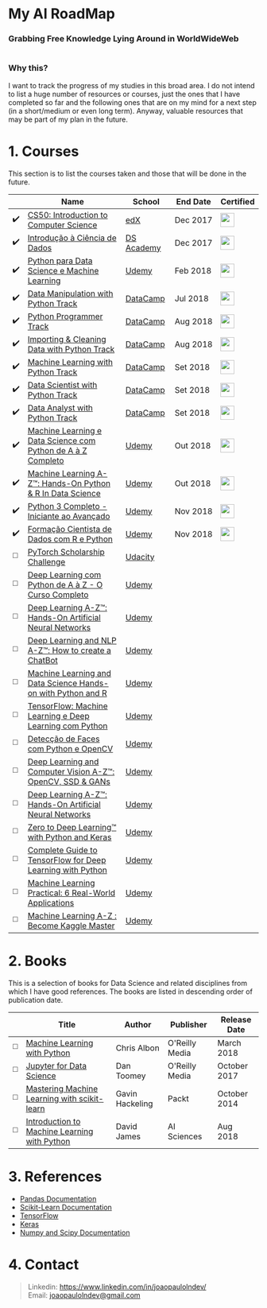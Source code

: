 

# My AI RoadMap 
### Grabbing Free Knowledge Lying Around in WorldWideWeb

<p align="center">
  <a href="https://github.com/joaopaulolndev/my-data-scientist-roadmap/">
    <img alt="" src="https://img.shields.io/badge/Machine%20Learning-Software%20Engineers-blue.svg">
  </a>
</p>

### Why this?
I want to track the progress of my studies in this broad area. I do not intend to list a huge number of resources or courses, just the ones that I have completed so far and the following ones that are on my mind for a next step (in a short/medium or even long term). Anyway, valuable resources that may be part of my plan in the future.

# 1. Courses

This section is to list the courses taken and those that will be done in the future.

|  | **Name** | **School** | **End Date** | **Certified** |
| ---------- | ----- | ------ | --------- | ------------ | 
| ✔️ | [CS50: Introduction to Computer Science](https://www.edx.org/course/cs50s-introduction-computer-science-harvardx-cs50x) | [edX](https://www.datascienceacademy.com.br) | Dec&nbsp;2017 | [<img width='28' height='28' src='https://media.licdn.com/dms/image/C4D0BAQFPN3qN2GxsZQ/company-logo_400_400/0?e=1550102400&v=beta&t=E-yESxqIuMpCCO3w-k7GRHL_ExN8H03YANOtiRof9tQ'>](https://goo.gl/ip7CsH) | 
| ✔️ | [Introdução à Ciência de Dados](https://www.datascienceacademy.com.br/course?courseid=introduo--cincia-de-dados) | [DS Academy](https://www.datascienceacademy.com.br) | Dec&nbsp;2017 | [<img width='28' height='28' src='https://media.licdn.com/dms/image/C4D0BAQFPN3qN2GxsZQ/company-logo_400_400/0?e=1550102400&v=beta&t=E-yESxqIuMpCCO3w-k7GRHL_ExN8H03YANOtiRof9tQ'>](https://goo.gl/vmB2fG) |  
| ✔️ | [Python para Data Science e Machine Learning](https://www.udemy.com/python-para-data-science-e-machine-learning) | [Udemy](https://www.udemy.com) | Feb&nbsp;2018 | [<img width='28' height='28' src='https://media.licdn.com/dms/image/C510BAQFKXnLDglG5qA/company-logo_400_400/0?e=1550102400&v=beta&t=d-x-pPgn-5T7X-KBNakilqJieZGcTC50fXN82M_LOYk'>](http://ude.my/UC-AW6HSRY4) |  
| ✔️ | [Data Manipulation with Python Track](https://www.datacamp.com) | [DataCamp](https://www.datacamp.com) | Jul&nbsp;2018 | [<img width='28' height='28' src='https://media.licdn.com/dms/image/C4D0BAQFCcKVOLdxqwQ/company-logo_400_400/0?e=1550102400&v=beta&t=K1xY9hWcguRRgXqCnCnqyd_CjXL-XnN2rXJCLFTa14M'>](https://www.datacamp.com/statement-of-accomplishment/track/44140f559ae64e6ee56c6c85b5a2af7b7d39e0e3) | 
| ✔️ | [Python Programmer Track](https://www.datacamp.com) | [DataCamp](https://www.datacamp.com) | Aug&nbsp;2018 | [<img width='28' height='28' src='https://media.licdn.com/dms/image/C4D0BAQFCcKVOLdxqwQ/company-logo_400_400/0?e=1550102400&v=beta&t=K1xY9hWcguRRgXqCnCnqyd_CjXL-XnN2rXJCLFTa14M'>](https://www.datacamp.com/statement-of-accomplishment/track/9f16b89dec05631144256d1729550b58cde54f66) | 
| ✔️ | [Importing & Cleaning Data with Python Track](https://www.datacamp.com) | [DataCamp](https://www.datacamp.com) | Aug&nbsp;2018 | [<img width='28' height='28' src='https://media.licdn.com/dms/image/C4D0BAQFCcKVOLdxqwQ/company-logo_400_400/0?e=1550102400&v=beta&t=K1xY9hWcguRRgXqCnCnqyd_CjXL-XnN2rXJCLFTa14M'>](https://www.datacamp.com/statement-of-accomplishment/track/de62c5ad04fafa0b32ad5fc75629a4daf1013a32) | 
| ✔️ | [Machine Learning with Python Track](https://www.datacamp.com) | [DataCamp](https://www.datacamp.com) | Set&nbsp;2018 | [<img width='28' height='28' src='https://media.licdn.com/dms/image/C4D0BAQFCcKVOLdxqwQ/company-logo_400_400/0?e=1550102400&v=beta&t=K1xY9hWcguRRgXqCnCnqyd_CjXL-XnN2rXJCLFTa14M'>](https://www.datacamp.com/statement-of-accomplishment/track/b0a6c27078ddb10eaa762b7b3feb5683e85a8347) | 
| ✔️ | [Data Scientist with Python Track](https://www.datacamp.com) | [DataCamp](https://www.datacamp.com) | Set&nbsp;2018 | [<img width='28' height='28' src='https://media.licdn.com/dms/image/C4D0BAQFCcKVOLdxqwQ/company-logo_400_400/0?e=1550102400&v=beta&t=K1xY9hWcguRRgXqCnCnqyd_CjXL-XnN2rXJCLFTa14M'>](https://www.datacamp.com/statement-of-accomplishment/track/79fa859581206d5a7411f0039d3b4b36b41d762a) | 
| ✔️ | [Data Analyst with Python Track](https://www.datacamp.com) | [DataCamp](https://www.datacamp.com) | Set&nbsp;2018 | [<img width='28' height='28' src='https://media.licdn.com/dms/image/C4D0BAQFCcKVOLdxqwQ/company-logo_400_400/0?e=1550102400&v=beta&t=K1xY9hWcguRRgXqCnCnqyd_CjXL-XnN2rXJCLFTa14M'>](https://www.datacamp.com/statement-of-accomplishment/track/4a0e72c488bdbbfabc1ff930f93f0ece29fe3582) | 
| ✔️ | [Machine Learning e Data Science com Python de A à Z Completo](https://www.udemy.com/machine-learning-e-data-science-com-python-y/) | [Udemy](https://www.udemy.com) | Out&nbsp;2018 | [<img width='28' height='28' src='https://media.licdn.com/dms/image/C510BAQFKXnLDglG5qA/company-logo_400_400/0?e=1550102400&v=beta&t=d-x-pPgn-5T7X-KBNakilqJieZGcTC50fXN82M_LOYk'>](https://www.udemy.com/certificate/UC-IVL3IUH9/) | 
| ✔️ | [Machine Learning A-Z™: Hands-On Python & R In Data Science](https://www.udemy.com/machinelearning/) | [Udemy](https://www.udemy.com) | Out&nbsp;2018 | [<img width='28' height='28' src='https://media.licdn.com/dms/image/C510BAQFKXnLDglG5qA/company-logo_400_400/0?e=1550102400&v=beta&t=d-x-pPgn-5T7X-KBNakilqJieZGcTC50fXN82M_LOYk'>](https://www.udemy.com/certificate/UC-O9ZSTZZO/) | 
| ✔️ | [Python 3 Completo - Iniciante ao Avançado](https://www.udemy.com/python-3-completo/) | [Udemy](https://www.udemy.com) | Nov&nbsp;2018 | [<img width='28' height='28' src='https://media.licdn.com/dms/image/C510BAQFKXnLDglG5qA/company-logo_400_400/0?e=1550102400&v=beta&t=d-x-pPgn-5T7X-KBNakilqJieZGcTC50fXN82M_LOYk'>](https://www.udemy.com/certificate/UC-G0BVCLTC/) | 
| ✔️ | [Formação Cientista de Dados com R e Python](https://www.udemy.com/python-3-completo/) | [Udemy](https://www.udemy.com) | Nov&nbsp;2018 | [<img width='28' height='28' src='https://media.licdn.com/dms/image/C510BAQFKXnLDglG5qA/company-logo_400_400/0?e=1550102400&v=beta&t=d-x-pPgn-5T7X-KBNakilqJieZGcTC50fXN82M_LOYk'>](https://www.udemy.com/certificate/UC-IFJQVQJK/) | 
| ◻️ | [ PyTorch Scholarship Challenge](https://br.udacity.com/facebook-pytorch-scholarship) | [Udacity](https://www.udacity.com.br) |  |  | 
| ◻️ | [Deep Learning com Python de A à Z - O Curso Completo](https://www.udemy.com/deep-learning-com-python-az-curso-completo/) | [Udemy](https://www.udemy.com) |  |  | 
| ◻️ | [Deep Learning A-Z™: Hands-On Artificial Neural Networks](https://www.udemy.com/deeplearning/) | [Udemy](https://www.udemy.com) |  |  | 
| ◻️ | [Deep Learning and NLP A-Z™: How to create a ChatBot](https://www.udemy.com/chatbot/) | [Udemy](https://www.udemy.com) |  |  | 
| ◻️ | [Machine Learning and Data Science Hands-on with Python and R](https://www.udemy.com/machine-learning-masterclass/) | [Udemy](https://www.udemy.com) |  |  | 
| ◻️ | [TensorFlow: Machine Learning e Deep Learning com Python](https://www.udemy.com/tensorflow-machine-learning-deep-learning-python/) | [Udemy](https://www.udemy.com) |  |  | 
| ◻️ | [Detecção de Faces com Python e OpenCV](https://www.udemy.com/deteccao-de-faces-com-python-e-opencv/) | [Udemy](https://www.udemy.com) |  |  | 
| ◻️ | [Deep Learning and Computer Vision A-Z™: OpenCV, SSD & GANs](https://www.udemy.com/computer-vision-a-z/) | [Udemy](https://www.udemy.com) |  |  | 
| ◻️ | [Deep Learning A-Z™: Hands-On Artificial Neural Networks](https://www.udemy.com/deeplearning/) | [Udemy](https://www.udemy.com) |  |  | 
| ◻️ | [Zero to Deep Learning™ with Python and Keras](https://www.udemy.com/zero-to-deep-learning/) | [Udemy](https://www.udemy.com) |  |  | 
| ◻️ | [Complete Guide to TensorFlow for Deep Learning with Python](https://www.udemy.com/complete-guide-to-tensorflow-for-deep-learning-with-python/) | [Udemy](https://www.udemy.com) |  |  | 
| ◻️ | [Machine Learning Practical: 6 Real-World Applications](https://www.udemy.com/machine-learning-practical/) | [Udemy](https://www.udemy.com) |  |  | 
| ◻️ | [Machine Learning A-Z : Become Kaggle Master](https://www.udemy.com/machinelearning-kaggle/) | [Udemy](https://www.udemy.com) |  |  | 



# 2. Books

This is a selection of books for Data Science and related disciplines from which I have good references. The books are listed in descending order of publication date.

|  | **Title** | **Author** | **Publisher** | **Release Date** | 
| ---------- | ----- | ------ | --------- | ------------ |
| ◻️ | [Machine Learning with Python](http://shop.oreilly.com/product/0636920085423.do) | Chris Albon | O'Reilly Media | March 2018 | 
| ◻️ | [Jupyter for Data Science](https://www.oreilly.com/library/view/jupyter-for-data/9781785880070) | Dan Toomey | O'Reilly Media | October 2017 | 
| ◻️ | [Mastering Machine Learning with scikit-learn](https://www.packtpub.com/big-data-and-business-intelligence/mastering-machine-learning-scikit-learn) | Gavin Hackeling | Packt | October 2014 | 
| ◻️ | [Introduction to Machine Learning with Python](https://www.amazon.com.br/Introduction-Machine-Learning-Python-Beginners-ebook/dp/B07GTPZ72K?tag=goog0ef-20&smid=A18CNA8NWQSYHH&ascsubtag=go_1366271959_58245915327_265589414315_pla-476553242118_c_) | David James | AI Sciences | Aug 2018 | 


# 3. References
- [Pandas Documentation](https://pandas.pydata.org/pandas-docs/stable/)
- [Scikit-Learn Documentation](https://scikit-learn.org/stable/index.html)
- [TensorFlow](https://www.tensorflow.org/)
- [Keras](https://keras.io)
- [Numpy and Scipy Documentation](https://docs.scipy.org/doc/)
 
# 4. Contact 
> Linkedin: https://www.linkedin.com/in/joaopaulolndev/ <br/> Email: joaopaulolndev@gmail.com
